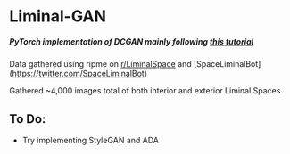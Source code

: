 # Liminal-GAN

##### PyTorch implementation of DCGAN mainly following [this tutorial](https://pytorch.org/tutorials/beginner/dcgan_faces_tutorial.html)

Data gathered using ripme on [r/LiminalSpace](https://www.reddit.com/r/LiminalSpace/) and [SpaceLiminalBot] (https://twitter.com/SpaceLiminalBot)

Gathered ~4,000 images total of both interior and exterior Liminal Spaces

## To Do:
- Try implementing StyleGAN and ADA
